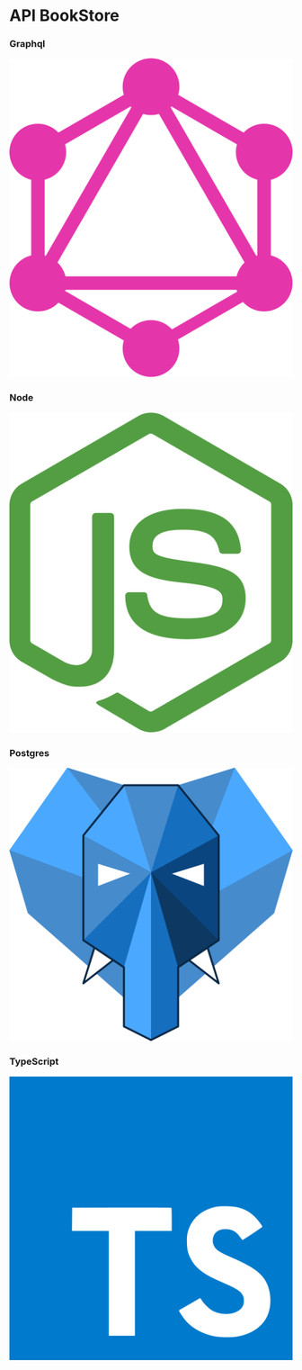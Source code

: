# API BookStore

### Graphql
![graphql](/assets/graphql.svg)

### Node
![Node](/assets/nodejs-icon.svg)

### Postgres
![Postgres](/assets/postgraphile.svg)

### TypeScript
![TypeScript](/assets/typescript-icon.svg)